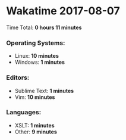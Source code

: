 # Wakatime 2017-08-07

Time Total: **0 hours 11 minutes**

### Operating Systems:
- Linux: **10 minutes** 
- Windows: **1 minutes** 

### Editors:
- Sublime Text: **1 minutes** 
- Vim: **10 minutes** 

### Languages:
- XSLT: **1 minutes** 
- Other: **9 minutes** 

